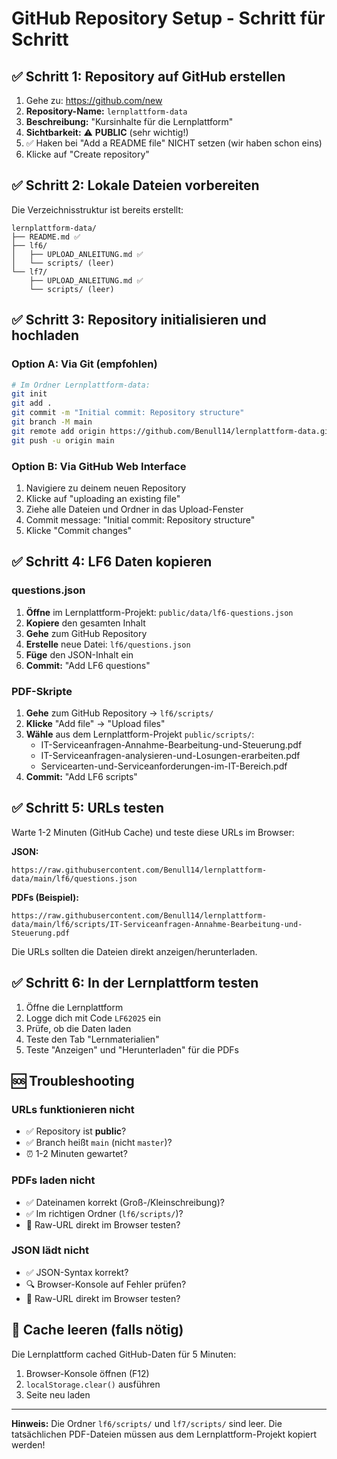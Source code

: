 # GitHub Repository Setup - Schritt für Schritt

## ✅ Schritt 1: Repository auf GitHub erstellen

1. Gehe zu: https://github.com/new
2. **Repository-Name:** `lernplattform-data`
3. **Beschreibung:** "Kursinhalte für die Lernplattform"
4. **Sichtbarkeit:** ⚠️ **PUBLIC** (sehr wichtig!)
5. ✅ Haken bei "Add a README file" NICHT setzen (wir haben schon eins)
6. Klicke auf "Create repository"

## ✅ Schritt 2: Lokale Dateien vorbereiten

Die Verzeichnisstruktur ist bereits erstellt:

```
lernplattform-data/
├── README.md ✅
├── lf6/
│   ├── UPLOAD_ANLEITUNG.md ✅
│   └── scripts/ (leer)
└── lf7/
    ├── UPLOAD_ANLEITUNG.md ✅
    └── scripts/ (leer)
```

## ✅ Schritt 3: Repository initialisieren und hochladen

### Option A: Via Git (empfohlen)

```bash
# Im Ordner Lernplattform-data:
git init
git add .
git commit -m "Initial commit: Repository structure"
git branch -M main
git remote add origin https://github.com/Benull14/lernplattform-data.git
git push -u origin main
```

### Option B: Via GitHub Web Interface

1. Navigiere zu deinem neuen Repository
2. Klicke auf "uploading an existing file"
3. Ziehe alle Dateien und Ordner in das Upload-Fenster
4. Commit message: "Initial commit: Repository structure"
5. Klicke "Commit changes"

## ✅ Schritt 4: LF6 Daten kopieren

### questions.json

1. **Öffne** im Lernplattform-Projekt: `public/data/lf6-questions.json`
2. **Kopiere** den gesamten Inhalt
3. **Gehe** zum GitHub Repository
4. **Erstelle** neue Datei: `lf6/questions.json`
5. **Füge** den JSON-Inhalt ein
6. **Commit:** "Add LF6 questions"

### PDF-Skripte

1. **Gehe** zum GitHub Repository → `lf6/scripts/`
2. **Klicke** "Add file" → "Upload files"
3. **Wähle** aus dem Lernplattform-Projekt `public/scripts/`:
   - IT-Serviceanfragen-Annahme-Bearbeitung-und-Steuerung.pdf
   - IT-Serviceanfragen-analysieren-und-Losungen-erarbeiten.pdf
   - Servicearten-und-Serviceanforderungen-im-IT-Bereich.pdf
4. **Commit:** "Add LF6 scripts"

## ✅ Schritt 5: URLs testen

Warte 1-2 Minuten (GitHub Cache) und teste diese URLs im Browser:

**JSON:**

```
https://raw.githubusercontent.com/Benull14/lernplattform-data/main/lf6/questions.json
```

**PDFs (Beispiel):**

```
https://raw.githubusercontent.com/Benull14/lernplattform-data/main/lf6/scripts/IT-Serviceanfragen-Annahme-Bearbeitung-und-Steuerung.pdf
```

Die URLs sollten die Dateien direkt anzeigen/herunterladen.

## ✅ Schritt 6: In der Lernplattform testen

1. Öffne die Lernplattform
2. Logge dich mit Code `LF62025` ein
3. Prüfe, ob die Daten laden
4. Teste den Tab "Lernmaterialien"
5. Teste "Anzeigen" und "Herunterladen" für die PDFs

## 🆘 Troubleshooting

### URLs funktionieren nicht

- ✅ Repository ist **public**?
- ✅ Branch heißt `main` (nicht `master`)?
- ⏰ 1-2 Minuten gewartet?

### PDFs laden nicht

- ✅ Dateinamen korrekt (Groß-/Kleinschreibung)?
- ✅ Im richtigen Ordner (`lf6/scripts/`)?
- 🔗 Raw-URL direkt im Browser testen?

### JSON lädt nicht

- ✅ JSON-Syntax korrekt?
- 🔍 Browser-Konsole auf Fehler prüfen?
- 🔗 Raw-URL direkt im Browser testen?

## 📝 Cache leeren (falls nötig)

Die Lernplattform cached GitHub-Daten für 5 Minuten:

1. Browser-Konsole öffnen (F12)
2. `localStorage.clear()` ausführen
3. Seite neu laden

---

**Hinweis:** Die Ordner `lf6/scripts/` und `lf7/scripts/` sind leer. Die tatsächlichen PDF-Dateien müssen aus dem Lernplattform-Projekt kopiert werden!
